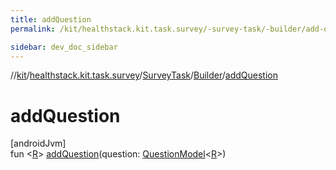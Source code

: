 ```yaml
---
title: addQuestion
permalink: /kit/healthstack.kit.task.survey/-survey-task/-builder/add-question.html

sidebar: dev_doc_sidebar
---
```

//[kit](../../../../index.html)/[healthstack.kit.task.survey](../../index.html)/[SurveyTask](../index.html)/[Builder](index.html)/[addQuestion](add-question.html)



# addQuestion



[androidJvm]\
fun &lt;[R](add-question.html)&gt; [addQuestion](add-question.html)(question: [QuestionModel](../../../healthstack.kit.task.survey.question.model/-question-model/index.html)&lt;[R](add-question.html)&gt;)





